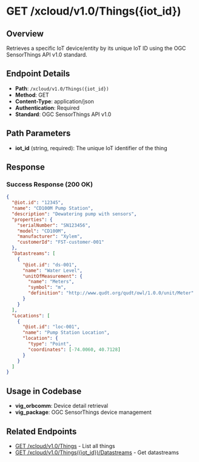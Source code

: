 # GET /xcloud/v1.0/Things({iot_id})

## Overview
Retrieves a specific IoT device/entity by its unique IoT ID using the OGC SensorThings API v1.0 standard.

## Endpoint Details
- **Path**: `/xcloud/v1.0/Things({iot_id})`
- **Method**: GET
- **Content-Type**: application/json
- **Authentication**: Required
- **Standard**: OGC SensorThings API v1.0

## Path Parameters
- **iot_id** (string, required): The unique IoT identifier of the thing

## Response
### Success Response (200 OK)
```json
{
  "@iot.id": "12345",
  "name": "CD100M Pump Station",
  "description": "Dewatering pump with sensors",
  "properties": {
    "serialNumber": "SN123456",
    "model": "CD100M",
    "manufacturer": "Xylem",
    "customerId": "FST-customer-001"
  },
  "Datastreams": [
    {
      "@iot.id": "ds-001",
      "name": "Water Level",
      "unitOfMeasurement": {
        "name": "Meters",
        "symbol": "m",
        "definition": "http://www.qudt.org/qudt/owl/1.0.0/unit/Meter"
      }
    }
  ],
  "Locations": [
    {
      "@iot.id": "loc-001",
      "name": "Pump Station Location",
      "location": {
        "type": "Point",
        "coordinates": [-74.0060, 40.7128]
      }
    }
  ]
}
```

## Usage in Codebase
- **vig_orbcomm**: Device detail retrieval
- **vig_package**: OGC SensorThings device management

## Related Endpoints
- [GET /xcloud/v1.0/Things](v1-0-things-get.md) - List all things
- [GET /xcloud/v1.0/Things({iot_id})/Datastreams](v1-0-things-iotId-datastreams-get.md) - Get datastreams
